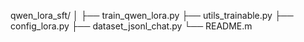qwen_lora_sft/
│
├── train_qwen_lora.py
├── utils_trainable.py
├── config_lora.py
├── dataset_jsonl_chat.py
└── README.m
